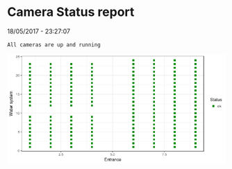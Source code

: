 Camera Status report
================
18/05/2017 - 23:27:07

    All cameras are up and running

![](camreport_files/figure-markdown_github/unnamed-chunk-2-1.png)
